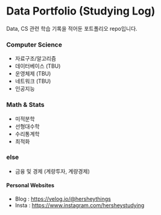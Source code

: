 # Data Portfolio (Studying Log)
Data, CS 관련 학습 기록을 적어둔 포트폴리오 repo입니다.

### Computer Science
* 자료구조/알고리즘
* 데이터베이스 (TBU)
* 운영체제 (TBU)
* 네트워크 (TBU)
* 인공지능

### Math & Stats
* 미적분학
* 선형대수학
* 수리통계학
* 최적화

### else
* 금융 및 경제 (계량투자, 계량경제)

#### Personal Websites
* Blog : https://velog.io/@hersheythings
* Insta : https://www.instagram.com/hersheystudying
